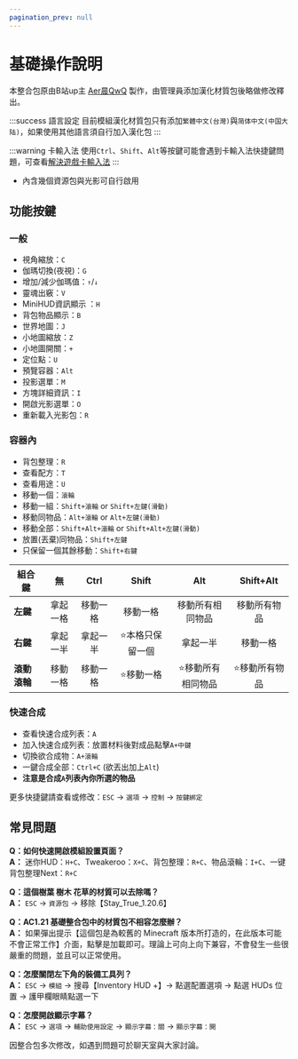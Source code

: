 ```yaml
---
pagination_prev: null
---
```


# 基礎操作說明

本整合包原由B站up主 [Aer晨QwQ](https：//space.bilibili.com/1989205162) 製作，由管理員添加漢化材質包後略做修改釋出。

:::success 語言設定
目前模組漢化材質包只有添加`繁體中文(台灣)`與`简体中文(中国大陆)`，如果使用其他語言須自行加入漢化包
:::

:::warning 卡輸入法
使用`Ctrl`、`Shift`、`Alt`等按鍵可能會遇到卡輸入法快捷鍵問題，可查看[解決遊戲卡輸入法](/docs/other/input-stuck)
:::
* 內含幾個資源包與光影可自行啟用


## 功能按鍵
### 一般
* 視角縮放：`C`
* 伽瑪切換(夜視)：`G`
* 增加/減少伽瑪值：`↑`/`↓`
* 靈魂出竅：`V`
* MiniHUD資訊顯示 ：`H`
* 背包物品顯示：`B`
* 世界地圖：`J`
* 小地圖縮放：`Z`
* 小地圖開關：`+`
* 定位點：`U`
* 預覽容器：`Alt`
* 投影選單：`M`
* 方塊詳細資訊：`I`
* 開啟光影選單：`O`
* 重新載入光影包：`R`

### 容器內
* 背包整理：`R`
* 查看配方：`T`
* 查看用途：`U`
* 移動一個：`滾輪`
* 移動一組：`Shift+滾輪` or `Shift+左鍵(滑動)`
* 移動同物品：`Alt+滾輪` or `Alt+左鍵(滑動)`
* 移動全部：`Shift+Alt+滾輪` or `Shift+Alt+左鍵(滑動)`
* 放置(丟棄)同物品：`Shift+左鍵`
* 只保留一個其餘移動：`Shift+右鍵`
  
| 組合鍵       |    無    |   Ctrl   |     Shift      |      Alt       | Shift+Alt  |
| ------------ |:--------:|:--------:|:--------------:|:----------------:|:------------:|
| **左鍵**     | 拿起一格 | 移動一格 |    移動一格    | 移動所有相同物品 | 移動所有物品 |
| **右鍵**     | 拿起一半 | 拿起一半 | ⭐本格只保留一個 |     拿起一半     |   移動一格   |
| **滾動滾輪** | 移動一格 | 移動一格 |    ⭐移動一格    | ⭐移動所有相同物品 | ⭐移動所有物品 |

### 快速合成
* 查看快速合成列表：`A`
* 加入快速合成列表：放置材料後對成品點擊`A+中鍵`
* 切換欲合成物：`A+滾輪`
* 一鍵合成全部：`Ctrl+C` (欲丟出加上`Alt`)
* **注意是合成`A`列表內你所選的物品**

更多快捷鍵請查看或修改：`ESC` -> `選項` -> `控制` -> `按鍵綁定`


## 常見問題

**Q：如何快速開啟模組設置頁面？**  
**A：** 迷你HUD：`H+C`、Tweakeroo：`X+C`、背包整理：`R+C`、物品滾輪：`I+C`、一键背包整理Next：`R+C`

**Q：這個樹葉 樹木 花草的材質可以去除嗎？**  
**A：** `ESC` -> `資源包` -> 移除【Stay_True_1.20.6】

**Q：AC1.21 基礎整合包中的材質包不相容怎麼辦？**  
**A：** 如果彈出提示【這個包是為較舊的 Minecraft 版本所打造的，在此版本可能不會正常工作】介面，點擊是加載即可。理論上可向上向下兼容，不會發生一些很嚴重的問題，並且可以正常使用。

**Q：怎麼關閉左下角的裝備工具列？**  
**A：** `ESC` -> `模組` -> 搜尋【Inventory HUD +】-> 點選配置選項 -> 點選 HUDs 位置 -> 護甲欄眼睛點選一下 

**Q：怎麼開啟顯示字幕？**  
**A：** `ESC` -> `選項` -> `輔助使用設定` -> `顯示字幕：關` -> `顯示字幕：開`

因整合包多次修改，如遇到問題可於聊天室與大家討論。